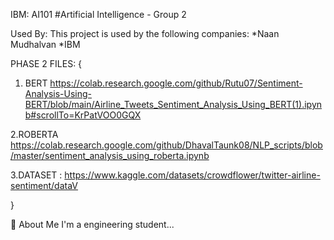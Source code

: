 IBM: AI101
#Artificial Intelligence - Group 2

Used By:
This project is used by the following companies:
*Naan Mudhalvan
*IBM

PHASE 2 FILES:
{

1. BERT
https://colab.research.google.com/github/Rutu07/Sentiment-Analysis-Using-BERT/blob/main/Airline_Tweets_Sentiment_Analysis_Using_BERT(1).ipynb#scrollTo=KrPatVOO0GQX

2.ROBERTA
https://colab.research.google.com/github/DhavalTaunk08/NLP_scripts/blob/master/sentiment_analysis_using_roberta.ipynb

3.DATASET : https://www.kaggle.com/datasets/crowdflower/twitter-airline-sentiment/dataV

}

🚀 About Me
I'm a engineering student...

